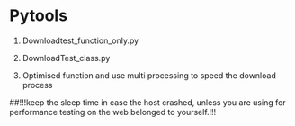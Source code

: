# Pytools

1. Downloadtest_function_only.py

2. DownloadTest_class.py

3. Optimised function and use multi processing to speed the download process 

##!!!keep the sleep time in case the host crashed, unless you are using for performance testing on the web belonged to yourself.!!!

